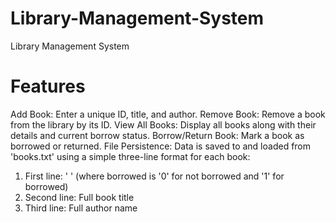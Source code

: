 # Library-Management-System
Library Management System

# Features
Add Book: Enter a unique ID, title, and author.
Remove Book: Remove a book from the library by its ID.
View All Books: Display all books along with their details and current borrow status.
Borrow/Return Book: Mark a book as borrowed or returned.
File Persistence: Data is saved to and loaded from 'books.txt' using a simple three-line format for each book:
1. First line: '<id> <borrowed>' (where borrowed is '0' for not borrowed and '1' for borrowed)
2. Second line: Full book title 
3. Third line: Full author name

